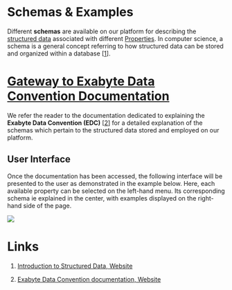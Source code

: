 # Schemas & Examples

Different **schemas** are available on our platform for describing the [structured data](overview.md) associated with different [Properties](/properties/overview.md). In computer science, a schema is a general concept referring to how structured data can be stored and organized within a database [[1](#links)].

# <a href="http://exabyte.io:4567/" target="_blank">Gateway to Exabyte Data Convention Documentation</a>

We refer the reader to the documentation dedicated to explaining the **Exabyte Data Convention (EDC)** [[2](#links)] for a detailed explanation of the schemas which pertain to the structured data stored and employed on our platform. 

## User Interface

Once the documentation has been accessed, the following interface will be presented to the user as demonstrated in the example below. Here, each available property can be selected on the left-hand menu. Its corresponding schema ie explained in the center, with examples displayed on the right-hand side of the page. 

<a href="http://exabyte.io:4567/" target="_blank" rel="nofollow"><img src="/images/properties/exabyte-data-convention.png" /></a>

# Links

1. [Introduction to Structured Data, Website](https://developers.google.com/search/docs/guides/intro-structured-data)

2. <a href="http://exabyte.io:4567/" target="_blank">Exabyte Data Convention documentation, Website</a>
